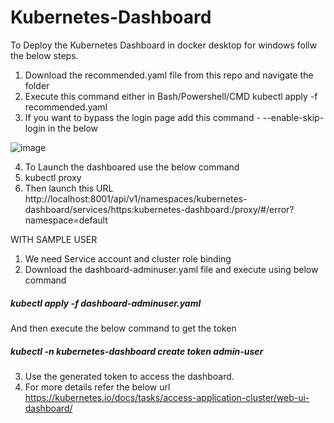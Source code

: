 # Kubernetes-Dashboard
To Deploy the Kubernetes Dashboard in docker desktop for windows follw the below steps.
1. Download the recommended.yaml file from this repo and navigate the folder
2. Execute this command either in Bash/Powershell/CMD
kubectl apply -f recommended.yaml
3. If you want to bypass the login page add this command  - --enable-skip-login in the below

![image](https://user-images.githubusercontent.com/93910728/218376977-c5fca10e-1fe7-4302-b974-4fe772196170.png)


4. To Launch the dashboared use the below command
5. kubectl proxy
6. Then launch this URL http://localhost:8001/api/v1/namespaces/kubernetes-dashboard/services/https:kubernetes-dashboard:/proxy/#/error?namespace=default

WITH SAMPLE USER
1. We need Service account and cluster role binding
2. Download the dashboard-adminuser.yaml file and execute using below command

##### kubectl apply -f dashboard-adminuser.yaml

And then execute the below command to get the token

##### kubectl -n kubernetes-dashboard create token admin-user

3. Use the generated token to access the dashboard.
4. For more details refer the below url https://kubernetes.io/docs/tasks/access-application-cluster/web-ui-dashboard/
